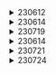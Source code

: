 <details>
<summary> 230612 </summary>

# 이진 탐색 트리
## 이진 탐색 트리의 조건
- 왼쪽 자식 노드 <= 부모 자식 노드 <= 오른쪽 자식 노드
  
&nbsp;

## 이진 탐색 트리의 특징
- 중위 순회하면 오름차순으로 정렬된 리스트를 얻을 수 있다.

&nbsp;

## 구현
- 먼저 노드와 이진 탐색 클래스 작성

```python
class Node:
    def __init__(self):
        self.value = value
        self.left = None
        self.right = None

class binarySearchTree:
    def __init__(self):
        self.root = None
    def setRoot(self, value):
        self.root = Node(value)
```

### 검색
1. 루트에서 시작
2. 루트와 비교해서 찾고자 하는 값이 작으면 왼쪽 자식 노드로, 크면 오른쪽 자식 노드로 이동
3. 일치하는 값이 나올 때까지 반복

```python
class binarySearchTree:
    # 찾고자 하는 값이 트리에 존재하는지 여부
    def search(self, value):
        if (self._search(self.root, value) is False):
            return False
        else:
            return True
    # 탐색
    def _search(self, currentNode, value):
        # 더 이상 노드가 없으면 탐색 실패
        if (currentNode is None):
            return False
        # 일치하는 노드가 존재하면 반환
        elif (value == currentNode.value):
            return currentNode
        # 값이 현재 노드보다 작으면 왼쪽 자식으로 가서 계속 탐색
        elif(value < currentNode.value):
            return self._search(currentNode.left, value)
        # 값이 현재 노드보다 크면 오른쪽 자식으로 가서 계속 탐색
        elif (value > currentNode.value):
            return(self._search(currentNode.right, value))
```

### 삽입

```python
class binarySearchTree:
    def insert(self, value):
        if (self.root is None):
            self.setRoot(value)
        else:
            self._insert(self.root, value)
    
    def _insert(self, currentNode, value):
        # 값이 현재 노드값보다 작은데
        if (value <= currentNode.value):
            # 현재 노드에 왼쪽 자식이 있다면
            if(currentNode.left):
                # 왼쪽 자식 노드로 이동
                self._insert(currnetNode.left, value)
            # 왼쪽 자식이 없다면
            else:
                # 삽입
                currentNode.left = Node(value)

        # 값이 현재 노드값보다 큰데
        else:
            # 오른쪽 자식이 있다면
            if(currentNode.right):
                # 오른쪽 자식 노드로 이동
                self._insert(currentNode.right, value)
            # 오른쪽 자식 없다면
            else:
                # 삽입
                currentNode.right = Node(value)
```

### 삭제
1. 삭제할 노드에 자식 노드가 없으면 그냥 삭제
2. 자식 노드가 하나 있으면
   - 해당 노드를 지우고 해당 노드의 자식 노드와 부모 노드를 연결
3. 삭제할 노드에 자식 노드가 두 개 있으면
   - predecessor: 삭제할 노드의 왼쪽 서브트리 중 최대값
   - successor: 삭제할 노드의 오른쪽 서브트리 중 최소값
    1. 삭제할 노드의 오른쪽 서브트리에서 successor를 찾는다.
    2. successor을 삭제할 노드 위치에 복사한다.
    3. successor를 삭제한다.
```python
class binarySearchTree:
    def delete(self, value):
        if (currentNode is None):
            return False
        elif value < currentNode.value:
            currentNode.left = self._delete(currentNode.left, value)
        elif value > currentNode.value:
            currentNode.right = self._delete(currentNode.right, value)
    
    def _delete(self, currentNode, value):
        # 자식 노드가 없으면 그냥 지움
        if (currentNode.left == None and currentNode.right == None):
            currentNode = None
        # 자식 노드가 하나면 자기의 부모 노드와 자기의 자식 노드를 이어줌
        elif(currentNode.left == None):
            currentNode = currentNode.right
        elif(currentNode.right== None):
            currentNode = currentNode.left

        # 삭제할 노드가 자식 노드를 두 개 가지고 있으면
        else:
            # 삭제할 노드의 오른쪽 서브트리에서 가장 작은 수를 대체자로 선정
            successor = currentNode.right
            while successor:
                successor = successor.left
                currentNode.value, successor.value = successor.value, currentNode.value
                currentNode.left = self._delete(currentNode.left, successor.value)

        return currentNode

```

</details>


<details>
<summary> 230614 </summary>

# 파이썬 list 연산에 따른 시간 복잡도
## 시간 복잡도가 O(1)인 연산
- len(lst)
- lst[index]
- lst.append(el)
- lst.pop()

## 시간 복잡도가 O(k)인 연산
- lst[i:j]

## 시간 복잡도가 O(n)인 연산
- el in lst
- lst.count(el)
- lst.index(el)
- el.pop(0)
  - 맨 앞에 있는 값을 빼기 위해 전체 복사를 한 번 한다.
  - deque.popleft()는 시간 복잡도가 O(1)으로, 리스트의 맨 앞 요소를 뺄 일이 있으면 deque를 사용하는 것이 좋은 편이다.
- del lst[i]
- min, max
- lst.reverse()

## 시간 복잡도가 O(nlogn)인 연산
- lst.sort()

&nbsp;


# 앞에 걸 뺀다고 무조건 deque를 쓰는 게 좋을까?
- 앞서 맨 앞에 있는 것을 뺄 때에는 deque를 사용하는 것을 권장한다고 했는데, 무조건 그런 것은 아니다.
- 만약 양쪽에서 넣고 뺄 일이 있다면 deque를 사용하는 것이 더 효율적이지만, 만약 한 쪽에서만 계속 뺄 것이라면 차라리 리스트를 한 번뒤집고 pop()을 하는 것이 더 짧은 시간이 걸릴 수도 있다.

</details>

<details>
<summary> 230719</summary>

# js로 알고리즘 문제 풀기 기초
## 입력받기
- readline와 fs 중 기본적으로 fs를 쓴다
- 빠르고, 알고리즘 문제 풀이에는 정해진 입력값만 입력 받으면 되기 때문

## 코드
```javaScript
// fs모듈 import
const fs = require('fs');
const stdin = fs.readFileSync("test.txt").toString().split("\n");

// 실행될 때마다 stdin을 한 줄씩 반환하는 함수
const input = (() => {
    let line = 0;
    return () => stdin[line++];
})();
```

### 예제
1. 테스트 케이스 수가 주어지고, 각 테스트 케이스 별로 두 개의 문자열 숫자가 띄어쓰기로 구분되어 입력될 때, 각각 두 수의 합을 출력하는 코드
```javaScript
const fs = require('fs');
// 리눅스 환경에선 "/dev/stdin"으로 콘솔입력과 같이 입력을 받을 수 있다.
const stdin = (process.platform === 'linux'
    ? fs.readFileSync("/dev/stdin").toString()
    : fs.readFileSync("./input.txt").toString()
    ).split('\n');

const input = (() => {
    let line = 0;
    return () => stdin[line++];
})();

// 첫 input() 실행 시 테스트 케이스 반환
let t = input();

// 다음부터는 input() 실행 시 각 테스트 케이스 반환
while (t--) {
    const [a,b] = input().split(' ').map(Number);
    console.log(a + b);
};
```

2. 테스트 케이스 수는 주어지지 않고, 숫자의 개수와 테스트 케이스 개수가 주어지고 숫자의 개수만큼 숫자를, 테스크 케이스 숫자만큼 두 개의 숫자가 띄어쓰기로 주어졌을 때 부분합을 구하는 문제
```javaScript
const fs = require('fs');
const stdin = (process.platform === "linux"
    ? fs.readFileSync('/dev/stdin').toString()
    : fs.readFileSync('./input2.txt').toString()
).split('\n');

const input = (() => {
    let line = 0;
    return () => stdin[line++]
})();

const [N, M] = input().split(" ").map(Number);
const numlst = input().split(" ").map(Number);
const sumlst = []

for (let i = 0; i < N; i++) {
    if (i === 0) {
        sumlst[i] = numlst[i];
    } else {
        sumlst[i] = sumlst[i-1]+numlst[i];
    }
};

let answer = '';

for (let m = 1; m <= M; m++) {
    let [st, en] = input().split(" ").map(Number);
    if (st === 1) {
        answer += sumlst[en-1].toString() + "\n";
    } else {
        answer += (sumlst[en-1] - sumlst[st-2]).toString() + "\n";
    }
};

console.log(answer)
```

## 출력할 때 주의사항
- 테스트 케이스마다 매번 답을 console.log로 출력하면 시간이 타이트하게 주어진 문제에선 시간 초과가 날 수도 있다.
- 위의 예제 처럼 answer이라는 빈 문자열에 답을 문자열로 하나씩 추가하고 마지막에 한 번에 출력하는 게 시간이 조금 덜 걸린다.

</details>

<details>
<summary> 230614 </summary>

# 파이썬 list 연산에 따른 시간 복잡도
## 시간 복잡도가 O(1)인 연산
- len(lst)
- lst[index]
- lst.append(el)
- lst.pop()

## 시간 복잡도가 O(k)인 연산
- lst[i:j]

## 시간 복잡도가 O(n)인 연산
- el in lst
- lst.count(el)
- lst.index(el)
- el.pop(0)
  - 맨 앞에 있는 값을 빼기 위해 전체 복사를 한 번 한다.
  - deque.popleft()는 시간 복잡도가 O(1)으로, 리스트의 맨 앞 요소를 뺄 일이 있으면 deque를 사용하는 것이 좋은 편이다.
- del lst[i]
- min, max
- lst.reverse()

## 시간 복잡도가 O(nlogn)인 연산
- lst.sort()

&nbsp;


# 앞에 걸 뺀다고 무조건 deque를 쓰는 게 좋을까?
- 앞서 맨 앞에 있는 것을 뺄 때에는 deque를 사용하는 것을 권장한다고 했는데, 무조건 그런 것은 아니다.
- 만약 양쪽에서 넣고 뺄 일이 있다면 deque를 사용하는 것이 더 효율적이지만, 만약 한 쪽에서만 계속 뺄 것이라면 차라리 리스트를 한 번뒤집고 pop()을 하는 것이 더 짧은 시간이 걸릴 수도 있다.

</details>

<details>
<summary> 230721</summary>

# js로 알고리즘 문제 풀기 기초
## 참조 문제
- 문제를 풀다가 Set 안에 Array를 넣고 싶었다. 그래서 생각 없이 그냥 넣어봤다.
```javaScript
for (let row = 0; row < maxRow; row++) {
    for (let col = 0; col < maxCol; col++) {
        let stack = [];
        let visited = new Set();
        if (mat[row][col] == 1 && visited.has([row,col]) === false) {
            visited.add([row,col]);
            stack.push([row,col]);
            while (true) {
                if (stack.length === 0) {
                    break;
                }
                let [curRow, curCol] = stack.pop();

                for (let d = 0; d < 4; d++) {
                    if (0<=curRow+drow[d] && curRow+drow[d] < maxRow && 0<=curCol+dcol[d] && curCol+dcol[d] < maxCol) {
                        if (mat[curRow+drow[d]][curCol+dcol[d]] == 1 && visited.has([curRow+drow[d],curCol+dcol[d]]) === false) {
                            stack.push([curRow+drow[d],curRow+drow[d]]);
                            visited.add([curRow+drow[d],curRow+drow[d]]);
                        }
                    }    
                }
            }
        }
        anset.add(visited.length);
    }
};
```
- 무한 루프를 돈다. 사실 생각해보면 python에서도 set 안에 list를 넣지 못하게 한다.
- 결국 내용물만 같지 실제로는 다른 메모리 상에 존재하는 두 리스트이기 때문에 Set에 같은 놈이 여러 개 들어가있는 것 처럼 보인다.
- 이러한 상황을 피하기 위해선 Set 안에 넣을 것은 immutable한 놈들로 제한하는 것이 좋다. 예를 들어 문자열로 변환해서 저장하자.
</details>

<details>
<summary> 230724</summary>

# 파이썬 입력
- 저번 js 알고리즘 문제 풀이때와 비슷하게, 이번엔 파이썬에서 입력 시간으로 인해 시간 초과가 뜨는 일이 발생하였다.
- 보통 input()으로 매번 입력을 받았는데, 이는 잘못된 선택이었다.
- `input = sys.stdin.readline`과 같이 sys.stdin.readline을 이용하는 것이 입력 시간을 단축하는 방법이다.
## 예제
```python
import sys
inp = sys.stdin.readline

T = int(input())
```
</details>